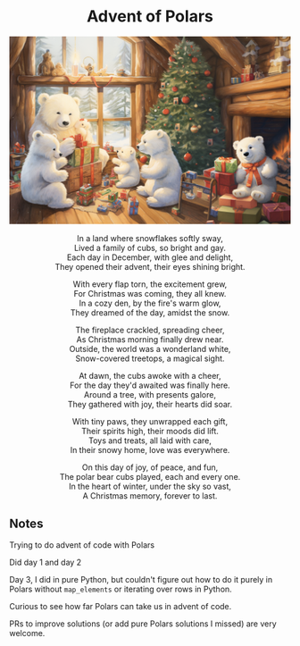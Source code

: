<h1 align="center">Advent of Polars</h1>

![It's Christmas morning. A family of polar bear cubs is in the living room, playing with toys and opening up Christmas presents. The one closest to the audience holds an advent calendar. In the background, a fireplace heats the room alongisde a decorated and lit Christmas tree. From the window, light comes in. You can see the snow and the woods. 16:9. Pixar style.](./public/advent-of-polars.png)

<p align="center">
In a land where snowflakes softly sway,<br>
Lived a family of cubs, so bright and gay.<br>
Each day in December, with glee and delight,<br>
They opened their advent, their eyes shining bright.
</p>

<p align="center">
With every flap torn, the excitement grew,<br>
For Christmas was coming, they all knew.<br>
In a cozy den, by the fire's warm glow,<br>
They dreamed of the day, amidst the snow.
</p>

<p align="center">
The fireplace crackled, spreading cheer,<br>
As Christmas morning finally drew near.<br>
Outside, the world was a wonderland white,<br>
Snow-covered treetops, a magical sight.
</p>

<p align="center">
At dawn, the cubs awoke with a cheer,<br>
For the day they'd awaited was finally here.<br>
Around a tree, with presents galore,<br>
They gathered with joy, their hearts did soar.
</p>

<p align="center">
With tiny paws, they unwrapped each gift,<br>
Their spirits high, their moods did lift.<br>
Toys and treats, all laid with care,<br>
In their snowy home, love was everywhere.
</p>

<p align="center">
On this day of joy, of peace, and fun,<br>
The polar bear cubs played, each and every one.<br>
In the heart of winter, under the sky so vast,<br>
A Christmas memory, forever to last.
</p>

## Notes

Trying to do advent of code with Polars

Did day 1 and day 2

Day 3, I did in pure Python, but couldn't figure out how to do it purely in Polars
without `map_elements` or iterating over rows in Python.

Curious to see how far Polars can take us in advent of code.

PRs to improve solutions (or add pure Polars solutions I missed) are very welcome.
